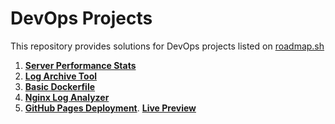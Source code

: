 # DevOps Projects

This repository provides solutions for DevOps projects listed on [roadmap.sh](https://roadmap.sh/devops/projects)

1. [**Server Performance Stats**](https://roadmap.sh/projects/server-stats)
2. [**Log Archive Tool**](https://roadmap.sh/projects/log-archive-tool)
3. [**Basic Dockerfile**](https://roadmap.sh/projects/basic-dockerfile)
4. [**Nginx Log Analyzer**](https://roadmap.sh/projects/nginx-log-analyser)
5. [**GitHub Pages Deployment**](https://roadmap.sh/projects/github-actions-deployment-workflow). [**Live Preview**](https://kchan139.github.io/devops-projects/)